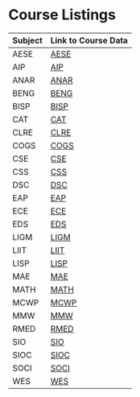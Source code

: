 # Course Listings

| Subject | Link to Course Data |
| ------- | ------------------- |
| AESE | [AESE](TOC/AESE.md) |
| AIP | [AIP](TOC/AIP.md) |
| ANAR | [ANAR](TOC/ANAR.md) |
| BENG | [BENG](TOC/BENG.md) |
| BISP | [BISP](TOC/BISP.md) |
| CAT | [CAT](TOC/CAT.md) |
| CLRE | [CLRE](TOC/CLRE.md) |
| COGS | [COGS](TOC/COGS.md) |
| CSE | [CSE](TOC/CSE.md) |
| CSS | [CSS](TOC/CSS.md) |
| DSC | [DSC](TOC/DSC.md) |
| EAP | [EAP](TOC/EAP.md) |
| ECE | [ECE](TOC/ECE.md) |
| EDS | [EDS](TOC/EDS.md) |
| LIGM | [LIGM](TOC/LIGM.md) |
| LIIT | [LIIT](TOC/LIIT.md) |
| LISP | [LISP](TOC/LISP.md) |
| MAE | [MAE](TOC/MAE.md) |
| MATH | [MATH](TOC/MATH.md) |
| MCWP | [MCWP](TOC/MCWP.md) |
| MMW | [MMW](TOC/MMW.md) |
| RMED | [RMED](TOC/RMED.md) |
| SIO | [SIO](TOC/SIO.md) |
| SIOC | [SIOC](TOC/SIOC.md) |
| SOCI | [SOCI](TOC/SOCI.md) |
| WES | [WES](TOC/WES.md) |
